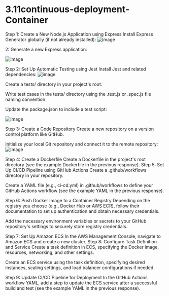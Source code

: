 # 3.11continuous-deployment-Container
Step 1: Create a New Node.js Application using Express
Install Express Generator globally (if not already installed):
![image](https://github.com/SimonLiou/3.11continuous-deployment-Container/assets/127756736/fa91a7fd-d46d-470b-9f2a-2811cc8fdcea)

2: Generate a new Express application:

![image](https://github.com/SimonLiou/3.11continuous-deployment-Container/assets/127756736/8f5b0fb1-7025-4c4e-9883-e1c1468ec40c)

Step 2: Set Up Automatic Testing using Jest
Install Jest and related dependencies:
![image](https://github.com/SimonLiou/3.11continuous-deployment-Container/assets/127756736/8a7f5d4f-4d5f-43d4-a730-ec1127b77a9e)

Create a tests/ directory in your project's root.

Write test cases in the tests/ directory using the .test.js or .spec.js file naming convention.

Update the package.json to include a test script:

![image](https://github.com/SimonLiou/3.11continuous-deployment-Container/assets/127756736/214d68e3-7144-47b7-aa12-00c06d4cf885)

Step 3: Create a Code Repository
Create a new repository on a version control platform like GitHub.

Initialize your local Git repository and connect it to the remote repository:
![image](https://github.com/SimonLiou/3.11continuous-deployment-Container/assets/127756736/788f4d64-4a09-4955-847b-fe59d67f27be)

Step 4: Create a Dockerfile
Create a Dockerfile in the project's root directory (see the example Dockerfile in the previous response).
Step 5: Set Up CI/CD Pipeline using GitHub Actions
Create a .github/workflows directory in your repository.

Create a YAML file (e.g., ci-cd.yml) in .github/workflows to define your GitHub Actions workflow (see the example YAML in the previous response).

Step 6: Push Docker Image to a Container Registry
Depending on the registry you choose (e.g., Docker Hub or AWS ECR), follow their documentation to set up authentication and obtain necessary credentials.

Add the necessary environment variables or secrets to your GitHub repository's settings to securely store registry credentials.

Step 7: Set Up Amazon ECS
In the AWS Management Console, navigate to Amazon ECS and create a new cluster.
Step 8: Configure Task Definition and Service
Create a task definition in ECS, specifying the Docker image, resources, networking, and other settings.

Create an ECS service using the task definition, specifying desired instances, scaling settings, and load balancer configurations if needed.

Step 9: Update CI/CD Pipeline for Deployment
In the GitHub Actions workflow YAML, add a step to update the ECS service after a successful build and test (see the example YAML in the previous response).
